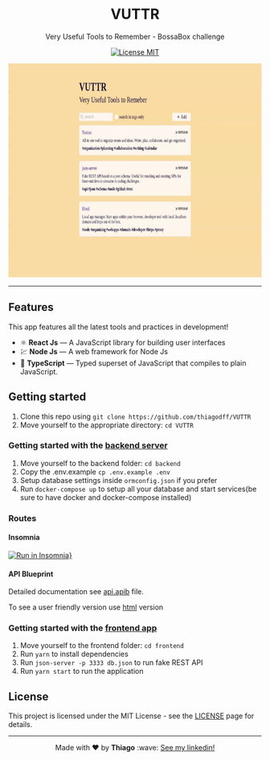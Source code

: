 <h1 align="center">
<br>
VUTTR
</h1>

<p align="center">Very Useful Tools to Remember - BossaBox challenge</p>

<p align="center">
  <a href="https://opensource.org/licenses/MIT">
    <img src="https://img.shields.io/badge/License-MIT-blue.svg" alt="License MIT">
  </a>
</p>

<div align="center">
  <img src=".github/vuttr_web.gif" alt="vuttr web" height="425">
</div>

<hr />

## Features

This app features all the latest tools and practices in development!

- ⚛️ **React Js** — A JavaScript library for building user interfaces
- 💹 **Node Js** — A web framework for Node Js
- 📄 **TypeScript** — Typed superset of JavaScript that compiles to plain JavaScript.

## Getting started

1. Clone this repo using `git clone https://github.com/thiagodff/VUTTR`
2. Move yourself to the appropriate directory: `cd VUTTR`<br />

### Getting started with the [backend server](https://vuttr-api-bossabox.herokuapp.com/)

1. Move yourself to the backend folder: `cd backend`<br />
2. Copy the .env.example `cp .env.example .env`<br>
3. Setup database settings inside `ormconfig.json` if you prefer<br>
4. Run `docker-compose up` to setup all your database and start services(be sure to have docker and docker-compose installed)<br>

### Routes

#### Insomnia

[![Run in Insomnia}](https://insomnia.rest/images/run.svg)](https://insomnia.rest/run/?label=API%20VUTTR&uri=https%3A%2F%2Fraw.githubusercontent.com%2Fthiagodff%2FVUTTR%2Fmaster%2F.github%2Fvuttr_insomnia.json)

#### API Blueprint

Detailed documentation see [api.apib](https://github.com/thiagodff/VUTTR/blob/master/.github/api.apib) file.

To see a user friendly version use [html](https://htmlpreview.github.io/?https://github.com/thiagodff/VUTTR/blob/master/.github/api.html) version

### Getting started with the [frontend app](https://vuttr-bossabox.netlify.app/)

1. Move yourself to the frontend folder: `cd frontend`<br />
2. Run `yarn` to install dependencies<br />
3. Run `json-server -p 3333 db.json` to run fake REST API
4. Run `yarn start` to run the application

## License

This project is licensed under the MIT License - see the [LICENSE](https://opensource.org/licenses/MIT) page for details.

---

<p align="center">Made with ❤️ by <strong>Thiago</strong> :wave: <a href="https://www.linkedin.com/in/thiago-fernandes-dornelles">See my linkedin!</a></p>
